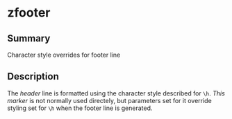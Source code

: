 # zfooter
## Summary
Character style overrides for footer line
## Description 
The *header* line is formatted using the character style described for `\h`. *This marker* is not normally used directely, but parameters set for it override styling set for `\h` when the footer line is generated.
